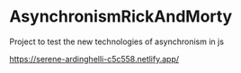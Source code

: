 # AsynchronismRickAndMorty
Project to test the new technologies of  asynchronism in js

https://serene-ardinghelli-c5c558.netlify.app/
